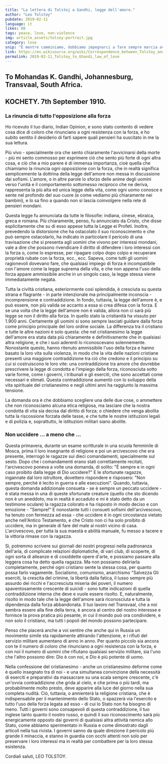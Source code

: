 ```yaml
---
title: "La lettera di Tolstoj a Gandhi, legge dell'amore."
author: "Leo Tolstoy"
pubdate: 2019-02-11
language: it
likes: 88
tags: peace, love, non-violence
img: article_assets/tolsoy-portrait.jpg
category: love
snip: "E mentre camminiamo, dobbiamo impegnarci a fare sempre marcia avanti. Non possiamo tornare indietro."
link: https://en.wikisource.org/wiki/Correspondence_between_Tolstoy_and_Gandhi
permalink: 2019-02-11_Tolstoy_to_Ghandi_law_of_love
---
```






## To Mohandas K. Gandhi, Johannesburg, Transvaal, South Africa.
## KOCHETY. 7th September 1910.


### La rinuncia di tutto l'opposizione alla forza

Ho ricevuto il tuo diario, Indian Opinion, e sono stato contento di vedere cosa dice di coloro che rinunciano a ogni resistenza con la forza, e ho subito sentito il desiderio di farti sapere quali pensieri ha suscitato in me la sua lettura.

Più vivo - specialmente ora che sento chiaramente l'avvicinarsi della morte - più mi sento commosso per esprimere ciò che sento più forte di ogni altra cosa, e ciò che a mio parere è di immensa importanza, cioè quella che chiamiamo la rinuncia ogni opposizione con la forza, che in realtà significa semplicemente la dottrina della legge dell'amore non messa in discussione dai sofismi. L'amore, o in altre parole lo sforzo delle anime degli uomini verso l'unità e il comportamento sottomesso reciproco che ne deriva, rappresenta la più alta ed unica legge della vita, come ogni uomo conosce e sente nel profondo del suo cuore (e come vediamo più chiaramente nei bambini), e lo sa fino a quando non si lascia coinvolgere nella rete di pensieri mondani.

Questa legge fu annunciata da tutte le filosofie: indiana, cinese, ebraica, greca e romana. Più chiaramente, penso, fu annunciato da Cristo, che disse esplicitamente che su di esso appese tutta la Legge ei Profeti. Inoltre, prevedendo la distorsione che ha ostacolato il suo riconoscimento e che può sempre ostacolarlo, ha indicato in particolare il pericolo di una travisazione che si presenta agli uomini che vivono per interessi mondani, vale a dire che possono rivendicare il diritto di difendere i loro interessi con la forza o, come lo espresse, per ripagare colpo dopo colpo e recuperare proprietà rubate con la forza, ecc., ecc. Sapeva, come tutti gli uomini ragionevoli dovevano fare, che qualsiasi impiego di forza è incompatibile con l'amore come la legge suprema della vita, e che non appena l'uso della forza appare ammissibile anche in un singolo caso, la legge stessa viene immediatamente negata.

Tutta la civiltà cristiana, esteriormente così splendida, è cresciuta su questa strana e flagrante - in parte intenzionale ma principalmente inconscia - incomprensione e contraddizione. In fondo, tuttavia, la legge dell'amore è, e può essere, non più valida se accanto a essa si crea difesa con la forza. E se una volta che la legge dell'amore non è valida, allora non ci sarà più legge se non il diritto alla forza. In quello stato la cristianità ha vissuto per 1.900 anni. Certamente gli uomini si sono sempre lasciati guidare dalla forza come principio principale del loro ordine sociale. La differenza tra il cristiano e tutte le altre nazioni è solo questa: che nel cristianesimo la legge dell'amore era stata data più chiaramente e definitivamente che in qualsiasi altra religione, e che i suoi aderenti lo riconoscevano solennemente. Nonostante questo, hanno ritenuto ammissibile l'uso della forza e hanno basato la loro vita sulla violenza, in modo che la vita delle nazioni cristiane presenti una maggiore contraddizione tra ciò che credono e il principio su cui si costruiscono le loro vite: una contraddizione tra amore che dovrebbe prescrivere la legge di condotta e l'impiego della forza, riconosciuta sotto varie forme, come i governi, i tribunali e gli eserciti, che sono accettati come necessari e stimati. Questa contraddizione aumentò con lo sviluppo della vita spirituale del cristianesimo e negli ultimi anni ha raggiunto la massima tensione.

La domanda ora è che dobbiamo scegliere una delle due cose, o ammettere che non riconosciamo alcuna etica religiosa, ma lasciare che la nostra condotta di vita sia decisa dal diritto di forza; o chiedere che venga abolita tutta la riscossione forzata delle tasse, e che tutte le nostre istituzioni legali e di polizia e, soprattutto, le istituzioni militari siano abolite.

### Non uccidere ... a meno che ...

Questa primavera, durante un esame scritturale in una scuola femminile di Mosca, prima il loro insegnante di religione e poi un arcivescovo che era presente, interrogò le ragazze sui dieci comandamenti, specialmente sul sesto. Dopo che i comandamenti erano stati correttamente recitati, l'arcivescovo poneva a volte una domanda, di solito: "È sempre e in ogni caso proibito dalla legge di Dio uccidere?" E le sfortunate ragazze, ingannate dal loro istruttore, dovettero rispondere e risposero: "Non sempre, perché è lecito in guerra e alle esecuzioni". Quando, tuttavia, questa domanda addizionale consueta - se è sempre un peccato uccidere - è stata messa in una di queste sfortunate creature (quello che sto dicendo non è un aneddoto, ma in realtà è accaduto e mi è stato detto da un testimone oculare) la ragazza colorato e ha risposto in modo deciso e con emozione - "Sempre!" E nonostante tutti i consueti sofismi dell'arcivescovo, ha tenuto con fermezza ad essa - che uccidere è in ogni circostanza vietato anche nell'Antico Testamento, e che Cristo non ci ha solo proibito di uccidere, ma in generale di fare del male ai nostri vicino di casa. L'arcivescovo, per tutta la sua maestà e abilità manuale, fu messo a tacere e la vittoria rimase con la ragazza.

Sì, potremmo scrivere sui giornali dei nostri progressi nella padronanza dell'aria, di complicate relazioni diplomatiche, di vari club, di scoperte, di ogni sorta di alleanze e di cosiddette opere d'arte, e possiamo passare alla leggera cosa ha detto quella ragazza. Ma non possiamo deliriarla completamente, perché ogni cristiano sente la stessa cosa, per quanto possa farlo vagamente. Socialismo, comunismo, anarchismo "Salvezza Gli eserciti, la crescita del crimine, la libertà dalla fatica, il lusso sempre più assurdo dei ricchi e l'accresciuta miseria dei poveri, il numero spaventosamente crescente di suicidi - sono tutte indicazioni di quella contraddizione interna che deve e vuole essere risolto. E, naturalmente, risolto in modo tale che la legge dell'amore sarà riconosciuta e tutta la dipendenza dalla forza abbandonata. Il tuo lavoro nel Transvaal, che a noi sembra essere alla fine della terra, è ancora al centro del nostro interesse e fornisce la prova pratica più pesante, in cui il mondo può ora condividere, e non solo il cristiano, ma tutti i popoli del mondo possono partecipare.

Penso che piacerà anche a voi sentire che anche qui in Russia un movimento simile sta rapidamente attirando l'attenzione, e i rifiuti del servizio militare aumentano di anno in anno. Per quanto piccolo sia ancora con te il numero di coloro che rinunciano a ogni resistenza con la forza, e con noi il numero di uomini che rifiutano qualsiasi servizio militare, sia l'uno che l'altro possono dire: Dio è con noi, e Dio è più potente di uomo.

Nella confessione del cristianesimo - anche un cristianesimo deforme come è quello insegnato tra di noi - e una simultanea convinzione della necessità di eserciti e preparativi da massacrare su una scala sempre crescente, c'è un'ovvia contraddizione che grida al cielo, e che prima o più tardi, ma probabilmente molto presto, deve apparire alla luce del giorno nella sua completa nudità. Ciò, tuttavia, o annienterà la religione cristiana, che è indispensabile per il mantenimento dello Stato, o spazzerà via l'esercito e tutto l'uso della forza legata ad esso - di cui lo Stato non ha bisogno di meno. Tutti i governi sono consapevoli di questa contraddizione, il tuo inglese tanto quanto il nostro russo, e quindi il suo riconoscimento sarà più energicamente opposto dai governi di qualsiasi altra attività nemica allo Stato, come abbiamo sperimentato in Russia e come dimostrato dagli articoli nella tua rivista. I governi sanno da quale direzione il pericolo più grande li minaccia, e stanno in guardia con occhi attenti non solo per preservare i loro interessi ma in realtà per combattere per la loro stessa esistenza.

Cordiali saluti, LEO TOLSTOY.

